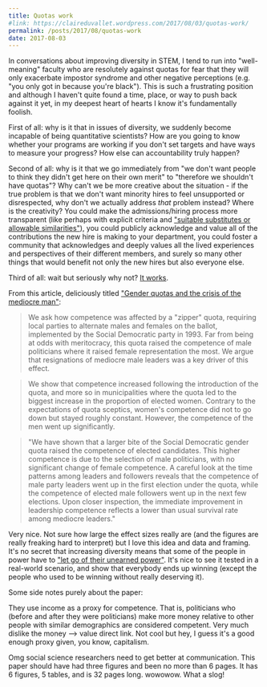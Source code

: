```yaml
---
title: Quotas work
#link: https://claireduvallet.wordpress.com/2017/08/03/quotas-work/
permalink: /posts/2017/08/quotas-work
date: 2017-08-03
---
```



In conversations about improving diversity in STEM, I tend to run into "well-meaning" faculty who are resolutely against quotas for fear that they will only exacerbate impostor syndrome and other negative perceptions (e.g. "you only got in because you're black"). This is such a frustrating position and although I haven't quite found a time, place, or way to push back against it yet, in my deepest heart of hearts I know it's fundamentally foolish.

First of all: why is it that in issues of diversity, we suddenly become incapable of being quantitative scientists? How are you going to know whether your programs are working if you don't set targets and have ways to measure your progress? How else can accountability truly happen?

Second of all: why is it that we go immediately from "we don't want people to think they didn't get here on their own merit" to "therefore we shouldn't have quotas"? Why can't we be more creative about the situation - if the true problem is that we don't want minority hires to feel unsupported or disrespected, why don't we actually address _that_ problem instead? Where is the creativity? You could make the admissions/hiring process more transparent (like perhaps with explicit criteria and ["suitable substitutes or allowable similarities"](http://jamanetwork.com/journals/jama/article-abstract/2594729)), you could publicly acknowledge and value all of the contributions the new hire is making to your department, you could foster a community that acknowledges and deeply values all the lived experiences and perspectives of their different members, and surely so many other things that would benefit not only the new hires but also everyone else.

Third of all: wait but seriously why not? [It works](http://eprints.lse.ac.uk/69193/1/Besley_Gender%20quotas_2017.pdf).  

From this article, deliciously titled ["Gender quotas and the crisis of the mediocre man"](http://eprints.lse.ac.uk/69193/1/Besley_Gender%20quotas_2017.pdf):

> We ask how competence was affected by a "zipper" quota, requiring local parties to alternate males and females on the ballot, implemented by the Social Democratic party in 1993. Far from being at odds with meritocracy, this quota raised the competence of male politicians where it raised female representation the most. We argue that resignations of mediocre male leaders was a key driver of this effect.

> We show that competence increased following the introduction of the quota, and more so in municipalities where the quota led to the biggest increase in the proportion of elected women. Contrary to the expectations of quota sceptics, women's competence did not to go down but stayed roughly constant. However, the competence of the men went up significantly.

> "We have shown that a larger bite of the Social Democratic gender quota raised the competence of elected candidates. This higher competence is due to the selection of male politicians, with no significant change of female competence. A careful look at the time patterns among leaders and followers reveals that the competence of male party leaders went up in the first election under the quota, while the competence of elected male followers went up in the next few elections. Upon closer inspection, the immediate improvement in leadership competence reflects a lower than usual survival rate among mediocre leaders."

Very nice. Not sure how large the effect sizes really are (and the figures are really freaking hard to interpret) but I love this idea and data and framing. It's no secret that increasing diversity means that some of the people in power have to ["let go of their unearned power"](https://medium.com/@chanda/how-to-make-a-real-commitment-to-diversity-30ddb2cc4cc3#.shwrwdef1). It's nice to see it tested in a real-world scenario, and show that everybody ends up winning (except the people who used to be winning without really deserving it).

Some side notes purely about the paper:

They use income as a proxy for competence. That is, politicians who (before and after they were politicians) make more money relative to other people with similar demographics are considered competent. Very much dislike the money --> value direct link. Not cool but hey, I guess it's a good enough proxy given, you know, capitalism.

Omg social science researchers need to get better at communication. This paper should have had three figures and been no more than 6 pages. It has 6 figures, 5 tables, and is 32 pages long. wowowow. What a slog!
